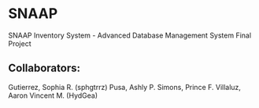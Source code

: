 # SNAAP
SNAAP Inventory System - Advanced Database Management System Final Project

## Collaborators:
Gutierrez, Sophia R. (sphgtrrz)
Pusa, Ashly P.
Simons, Prince F.
Villaluz, Aaron Vincent M. (HydGea)






